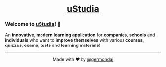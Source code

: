 <h1 align="center">
  <a href="https://ustudia.germondai.com" target="_blank">
    <span>uStudia</span>
  </a>
</h1>

### **Welcome** to <a href="https://ustudia.germondai.com" target="_blank">**uStudia**</a>! 👋

An **innovative, modern learning application** for **companies**, **schools** and **individuals** who want to **improve themselves** with various **courses**, **quizzes**, **exams**, **tests** and **learning materials**!

---

<p align="center">
    <span>Made with ❤️ by</span>
    <a href="https://github.com/germondai" target="_blank">@germondai</a>
</p>
